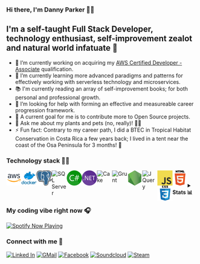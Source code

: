 ### Hi there, I'm Danny Parker 👋🤓

## I'm a self-taught Full Stack Developer, technology enthusiast, self-improvement zealot and natural world infatuate 🐢

- 🔭 I’m currently working on acquiring my [AWS Certified Developer - Associate](https://aws.amazon.com/certification/certified-developer-associate/) qualification.
- 🌱 I’m currently learning more advanced paradigms and patterns for effectively working with serverless technology and microservices.
- 📚 I'm currently reading an array of self-improvement books; for both personal and professional growth.
- 🤔 I’m looking for help with forming an effective and measureable career progression framework.
- 🥅 A current goal for me is to contribute more to Open Source projects.
- 💬 Ask me about my plants and pets (no, really)! 🌿🐍
- ⚡ Fun fact: Contrary to my career path, I did a BTEC in Tropical Habitat Conservation in Costa Rica a few years back; I lived in a tent near the coast of the Osa Peninsula for 3 months! 🌴

### Technology stack 👨‍💻

<img align="left" alt="AWS" title="AWS" width="40px" src="https://raw.githubusercontent.com/github/explore/fbceb94436312b6dacde68d122a5b9c7d11f9524/topics/aws/aws.png" />
<img align="left" alt="Docker" title="Docker" width="40px" src="https://raw.githubusercontent.com/github/explore/80688e429a7d4ef2fca1e82350fe8e3517d3494d/topics/docker/docker.png" />
<img align="left" alt="Postgres" title="PostgreSQL" width="40px" src="https://raw.githubusercontent.com/github/explore/80688e429a7d4ef2fca1e82350fe8e3517d3494d/topics/postgresql/postgresql.png" />
<img align="left" alt="SQL Server" title="SQL Server" width="40px" src="https://www.freeiconspng.com/uploads/sql-server-icon-png-1.png" />
<img align="left" alt="C Sharp" title="C#" width="40px" src="https://raw.githubusercontent.com/github/explore/80688e429a7d4ef2fca1e82350fe8e3517d3494d/topics/csharp/csharp.png" />
<img align="left" alt="Dot Net" title=".NET" width="40px" src="https://raw.githubusercontent.com/github/explore/93d8a67084f94b2a444e510199a6e7622e5b09a3/topics/dotnet/dotnet.png" />
<img align="left" alt="Cake" title="Cake (C# Make)" width="40px" src="https://avatars2.githubusercontent.com/u/7738262?s=400&v=4" />
<img align="left" alt="Grunt" title="Grunt" width="40px" src="https://camo.githubusercontent.com/2bcb3bd09e6bd9b04773d1e1d5e7ef052a697ee9babe022d8859e3c817aaa6d3/687474703a2f2f6772756e746a732e636f6d2f696d672f6772756e742d6c6f676f2d6e6f2d776f72646d61726b2e737667" />
<img align="left" alt="Node JS" title="NodeJS" width="40px" src="https://raw.githubusercontent.com/github/explore/80688e429a7d4ef2fca1e82350fe8e3517d3494d/topics/nodejs/nodejs.png" />
<img align="left" alt="J Query" title="JQuery" width="40px" src="https://miro.medium.com/max/800/0*g3ns8QALNBBH7CBA." />
<img align="left" alt="Java Script" title="JavaScript" width="40px" src="https://raw.githubusercontent.com/github/explore/80688e429a7d4ef2fca1e82350fe8e3517d3494d/topics/javascript/javascript.png" />
<img align="left" alt="HTML" title="HTML" width="40px" src="https://raw.githubusercontent.com/github/explore/80688e429a7d4ef2fca1e82350fe8e3517d3494d/topics/html/html.png" />
<img align="left" alt="CSS" title="CSS" width="40px" src="https://raw.githubusercontent.com/github/explore/80688e429a7d4ef2fca1e82350fe8e3517d3494d/topics/css/css.png" />

</br><details>	
  <summary><b>Stats 📊</b></summary>

<img height="180em" src="https://github-readme-stats.vercel.app/api?username=Danny-UKDM&hide_border=true&show_icons=true&count_private=true&langs_count=10&theme=vue&custom_title=Github" />
<img height="180em" src="https://github-readme-stats.vercel.app/api/top-langs/?username=Danny-UKDM&hide_border=true&count_private=true&theme=vue&langs_count=10&layout=compact&hide=css&custom_title=Languages"/>
</details>

### My coding vibe right now 🎧

[<img src="https://novatorem.danny-ukdm.vercel.app/api/spotify" alt="Spotify Now Playing" width="350" />](https://open.spotify.com/user/1134053152)

### Connect with me 🔗

[<img src="https://img.shields.io/badge/linkedin-%230077B5.svg?&style=for-the-badge&logo=linkedin&logoColor=white" alt="Linked In" />](https://www.linkedin.com/in/danny-parker-264aa210a/) [<img src="https://img.shields.io/badge/gmail-D14836?&style=for-the-badge&logo=gmail&logoColor=white" alt="GMail" />](mailto:danny.ukdm@gmail.com) [<img src="https://img.shields.io/badge/facebook-%231877F2.svg?&style=for-the-badge&logo=facebook&logoColor=white" alt="Facebook" />](https://www.facebook.com/panny.darker) [<img src="https://img.shields.io/badge/soundcloud-FF3300?logo=soundcloud&logoColor=white&style=for-the-badge" alt="Soundcloud" />](https://soundcloud.com/im-tiny-rick) [<img src="https://img.shields.io/badge/Steam-%23000000.svg?&style=for-the-badge&logo=steam&logoColor=white" alt="Steam" />](https://steamcommunity.com/profiles/76561198084988343/)
